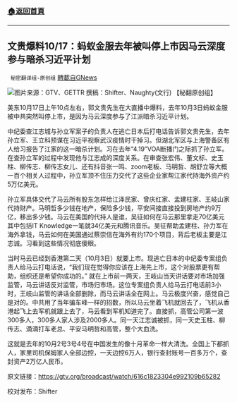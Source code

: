 ###  [:house:返回首頁](https://github.com/ourhimalayas/txt)
---


## 文贵爆料10/17：蚂蚁金服去年被叫停上市因马云深度参与暗杀习近平计划
` 秘密翻译组-原创组` [轉載自GNews](https://gnews.org/zh-hans/1600024/)

![](https://assets.gnews.org/wp-content/uploads/2021/10/Screen-Shot-2021-10-17-at-3.31.52-PM-1.png)图片来源：GTV、GETTR
撰稿：Shifter、Naughty(文行) 【秘翻原创组】

美东10月17日上午10点左右，郭文贵先生在大直播中爆料，去年10月3日蚂蚁金服被中共突然叫停上市，是因为马云深度参与了江派暗杀习近平计划。

中纪委查江志城与孙立军案子的负责人在逃亡日本后打电话告诉郭文贵先生，去年孙立军、王立科预谋在习近平视察武汉疫情时干掉习。但湖北军区与上海警备区有人给习报告了江家的这一暗杀计划。习在去年“4.19”VOA断播门之际抓了孙立军。在查孙立军的过程中发现他与江志成的深度关系。在审查张宏伟、董文标、史玉柱、柳传志、柳传志女儿、还有抖音张一鸣、zoom老板、马明哲、胡舒立等大概一百个相关人过程中，孙立军顶不住压力交代了这些企业家帮江家代持海外资产约5万亿美元。

孙立军具体交代了马云所有股东怎样给江泽民家、曾庆红家、孟建柱家、王岐山家代持财产。马明哲多少钱在地产，保险多少钱，平安间接直接投到房地产约9万亿，移出多少钱。马云在美国的代持人是谁，吴征如何在马云那里拿走70亿美元其中包括IT Knowledge一笔就34亿美元和腾讯音乐。吴征帮助孟建柱、孙力军在海外拿钱，马云如何在美国通过蔡崇信在海外有约170个项目，背后老板主要是江志诚。习看到这些情况彻底傻眼。

当时马云已经到香港第二天（10月3日）就要上市。现逃亡日本的中纪委专案组负责人给马云打电话说，“我们现在觉得你应该在上海先上市，这个对股票更有帮助，组织还是希望你成功的。” 就在上市前一两天，王岐山当天讲话要对市场加强监管，马云讲话反对监管，市场归市场。这位专案组负责人给马云打电话前3小时，王岐山监管的讲话全部删除，而马云讲话全在网上。马云极度兴奋，感觉自己是对的。中共用了当年骗车峰一样的招数，所以马云坐着飞机就回去了，飞机从香港起飞上去军机就跟上去了，马云看到军机知道完了。直接抓，高管公司第一波300多人，300多人家人涉及2000多人。同一天江志诚被抓，同一天史玉柱、柳传志、滴滴打车老总、平安马明哲和高管，整个大血洗。

这就是去年的10月2号3号4号在中国发生的像十月革命一样大清洗。全国上下都抓人，家里司机保姆家人全部边控，一天边控6万人，银行查封账号一百多万个，查封资产2万亿人民币。

原文链接：https://gtv.org/broadcast/watch/616c1823304e992109b65282

校对发布：Shifter

